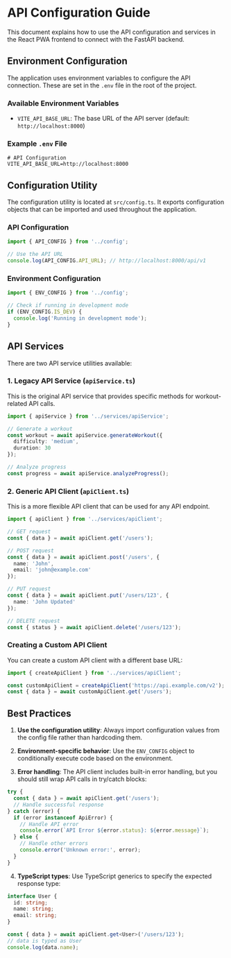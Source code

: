 # API Configuration Guide

This document explains how to use the API configuration and services in the React PWA frontend to connect with the FastAPI backend.

## Environment Configuration

The application uses environment variables to configure the API connection. These are set in the `.env` file in the root of the project.

### Available Environment Variables

- `VITE_API_BASE_URL`: The base URL of the API server (default: `http://localhost:8000`)

### Example `.env` File

```
# API Configuration
VITE_API_BASE_URL=http://localhost:8000
```

## Configuration Utility

The configuration utility is located at `src/config.ts`. It exports configuration objects that can be imported and used throughout the application.

### API Configuration

```typescript
import { API_CONFIG } from '../config';

// Use the API URL
console.log(API_CONFIG.API_URL); // http://localhost:8000/api/v1
```

### Environment Configuration

```typescript
import { ENV_CONFIG } from '../config';

// Check if running in development mode
if (ENV_CONFIG.IS_DEV) {
  console.log('Running in development mode');
}
```

## API Services

There are two API service utilities available:

### 1. Legacy API Service (`apiService.ts`)

This is the original API service that provides specific methods for workout-related API calls.

```typescript
import { apiService } from '../services/apiService';

// Generate a workout
const workout = await apiService.generateWorkout({ 
  difficulty: 'medium',
  duration: 30
});

// Analyze progress
const progress = await apiService.analyzeProgress();
```

### 2. Generic API Client (`apiClient.ts`)

This is a more flexible API client that can be used for any API endpoint.

```typescript
import { apiClient } from '../services/apiClient';

// GET request
const { data } = await apiClient.get('/users');

// POST request
const { data } = await apiClient.post('/users', {
  name: 'John',
  email: 'john@example.com'
});

// PUT request
const { data } = await apiClient.put('/users/123', {
  name: 'John Updated'
});

// DELETE request
const { status } = await apiClient.delete('/users/123');
```

### Creating a Custom API Client

You can create a custom API client with a different base URL:

```typescript
import { createApiClient } from '../services/apiClient';

const customApiClient = createApiClient('https://api.example.com/v2');
const { data } = await customApiClient.get('/users');
```

## Best Practices

1. **Use the configuration utility**: Always import configuration values from the config file rather than hardcoding them.

2. **Environment-specific behavior**: Use the `ENV_CONFIG` object to conditionally execute code based on the environment.

3. **Error handling**: The API client includes built-in error handling, but you should still wrap API calls in try/catch blocks:

```typescript
try {
  const { data } = await apiClient.get('/users');
  // Handle successful response
} catch (error) {
  if (error instanceof ApiError) {
    // Handle API error
    console.error(`API Error ${error.status}: ${error.message}`);
  } else {
    // Handle other errors
    console.error('Unknown error:', error);
  }
}
```

4. **TypeScript types**: Use TypeScript generics to specify the expected response type:

```typescript
interface User {
  id: string;
  name: string;
  email: string;
}

const { data } = await apiClient.get<User>('/users/123');
// data is typed as User
console.log(data.name);